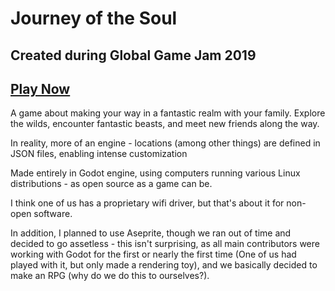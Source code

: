 # Journey of the Soul

## Created during Global Game Jam 2019

## [**Play Now**](https://sigmaj.github.io/ggj-2019/build/Journey%20of%20the%20Soul.html)

A game about making your way in a fantastic realm with your family.  Explore the wilds, encounter fantastic beasts, and meet new friends along the way.

In reality, more of an engine - locations (among other things) are defined in JSON files, enabling intense customization

Made entirely in Godot engine, using computers running various Linux distributions - as open source as a game can be.

I think one of us has a proprietary wifi driver, but that's about it for non-open software.

In addition, I planned to use Aseprite, though we ran out of time and decided to go assetless - this isn't surprising, as all main contributors were working with Godot for the first or nearly the first time (One of us had played with it, but only made a rendering toy), and we basically decided to make an RPG (why do we do this to ourselves?).
